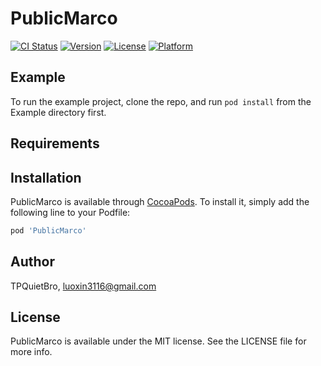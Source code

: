 # PublicMarco

[![CI Status](http://img.shields.io/travis/TPQuietBro/PublicMarco.svg?style=flat)](https://travis-ci.org/TPQuietBro/PublicMarco)
[![Version](https://img.shields.io/cocoapods/v/PublicMarco.svg?style=flat)](http://cocoapods.org/pods/PublicMarco)
[![License](https://img.shields.io/cocoapods/l/PublicMarco.svg?style=flat)](http://cocoapods.org/pods/PublicMarco)
[![Platform](https://img.shields.io/cocoapods/p/PublicMarco.svg?style=flat)](http://cocoapods.org/pods/PublicMarco)

## Example

To run the example project, clone the repo, and run `pod install` from the Example directory first.

## Requirements

## Installation

PublicMarco is available through [CocoaPods](http://cocoapods.org). To install
it, simply add the following line to your Podfile:

```ruby
pod 'PublicMarco'
```

## Author

TPQuietBro, luoxin3116@gmail.com

## License

PublicMarco is available under the MIT license. See the LICENSE file for more info.
